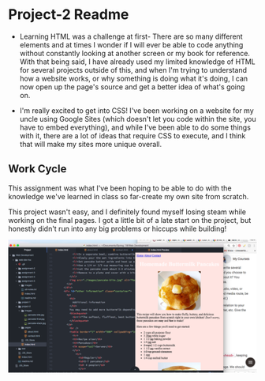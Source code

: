 # Project-2 Readme

- Learning HTML was a challenge at first- There are so many different elements and at times I wonder if I will ever be able to code anything without constantly looking at another screen or my book for reference. With that being said, I have already used my limited knowledge of HTML for several projects outside of this, and when I'm trying to understand how a website works, or why something is doing what it's doing, I can now open up the page's source and get a better idea of what's going on.

- I'm really excited to get into CSS! I've been working on a website for my uncle using Google Sites (which doesn't let you code within the site, you have to embed everything), and while I've been able to do some things with it, there are a lot of ideas that require CSS to execute, and I think that will make my sites more unique overall.

## Work Cycle

This assignment was what I've been hoping to be able to do with the knowledge we've learned in class so far-create my own site from scratch.

This project wasn't easy, and I definitely found myself losing steam while working on the final pages. I got a little bit of a late start on the project, but honestly didn't run into any big problems or hiccups while building!

![work cycle](./images/workcycle-2.png)
